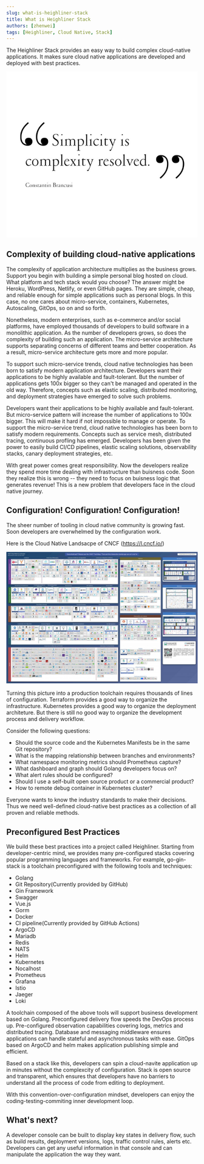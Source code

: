 ```yaml
---
slug: what-is-heighliner-stack
title: What is Heighliner Stack
authors: [zhenwei]
tags: [Heighliner, Cloud Native, Stack]
---
```



The Heighliner Stack provides an easy way to build complex cloud-native applications.
It makes sure cloud native applications are developed and deployed with best practices.

![simplicity](simplicity.jpeg)

## Complexity of building cloud-native applications

The complexity of application architecture multiplies as the business grows. Support you begin with building a simple personal blog hosted on cloud. What platform and tech stack would you choose? The answer might be Heroku, WordPress, Netlify, or even GitHub pages. They are simple, cheap, and reliable enough for simple applications such as personal blogs. In this case, no one cares about micro-service, containers, Kubernetes, Autoscaling, GitOps, so on and so forth.

Nonetheless, modern enterprises, such as e-commerce and/or social platforms, have employed thousands of developers to build software in a monolithic application. As the number of developers grows, so does the complexity of building such an application. The micro-service architecture supports separating concerns of different teams and better cooperation. As a result, micro-service architecture gets more and more popular.

To support such micro-service trends, cloud native technologies has been born to satisfy modern application architecture. Developers want their applications to be highly available and fault-tolerant. But the number of applications gets 100x bigger so they can't be managed and operated in the old way. Therefore, concepts such as elastic scaling, distributed monitoring, and deployment strategies have emerged to solve such problems.

Developers want their applications to be highly available and fault-tolerant. But micro-service pattern will increase the number of applications to 100x bigger. This will make it hard if not impossible to manage or operate. To support the micro-service trend, cloud native technologies has been born to satisfy modern requirements. Concepts such as service mesh, distributed tracing, continuous profling has emerged. Developers has been given the power to easily build CI/CD pipelines, elastic scaling solutions, observability stacks, canary deployment strategies, etc.

With great power comes great responsibility. Now the developers realize they spend more time dealing with infrastructure than buisness code. Soon they realize this is wrong -- they need to focus on buisness logic that generates revenue! This is a new problem that developers face in the cloud native journey.

## Configuration! Configuration! Configuration!

The sheer number of tooling in cloud native community is growing fast. Soon developers are overwhelmed by the configuration work.

Here is the Cloud Native Landsacpe of CNCF (https://l.cncf.io/)

![simplicity](landscape-1024x702.jpeg)

Turning this picture into a production toolchain requires thousands of lines of configuration. Terraform provides a good way to organize the infrastructure. Kubernetes provides a good way to organize the deployment architeture. But there is still no good way to organize the development process and delivery workflow.

Consider the following questions:

- Should the source code and the Kubernetes Manifests be in the same Git repository?
- What is the mapping relationship between branches and  environments?
- What namespace monitoring metrics should Prometheus capture?
- What dashboard and graph should Golang developers focus on?
- What alert rules should be configured?
- Should I use a self-built open source product or a commercial product?
- How to remote debug container in Kubernetes cluster?

Everyone wants to know the industry standards to make their decisions. Thus we need well-defined cloud-native best practices as a collection of all proven and reliable methods.

## Preconfigured Best Practices

We build these best practices into a project called Heighliner. Starting from developer-centric mind, we provides many pre-configured stacks covering popular programming languages and frameworks. For example, go-gin-stack is a toolchain preconfigured with the following tools and techniques:

- Golang
- Git Repository(Currently provided by GitHub)
- Gin Framework
- Swagger
- Vue.js
- Gorm
- Docker
- CI pipeline(Currently provided by GitHub Actions)
- ArgoCD
- Mariadb
- Redis
- NATS
- Helm
- Kubernetes
- Nocalhost
- Prometheus
- Grafana
- Istio
- Jaeger
- Loki

A toolchain composed of the above tools will support business development based on Golang. Preconfigured delivery flow speeds the DevOps process up.
Pre-configured observation capabilities covering logs, metrics and distributed tracing.
Database and messaging middleware ensures applications can handle stateful and asynchronous tasks with ease.
GitOps based on ArgoCD and helm makes application publishing simple and efficient.

Based on a stack like this, developers can spin a cloud-navite application up in minutes without the complexcity of configuration. Stack is open source and transparent, which ensures that developers have no barriers to understand all the process of code from editing to deployment.

With this convention-over-configuration mindset, developers can enjoy the coding-testing-commiting inner development loop.

## What's next?

A developer console can be built to display key states in delivery flow, such as build results, deployment versions, logs, traffic control rules, alerts etc.
Developers can get any useful information in that console and can manipulate the application the way they want.